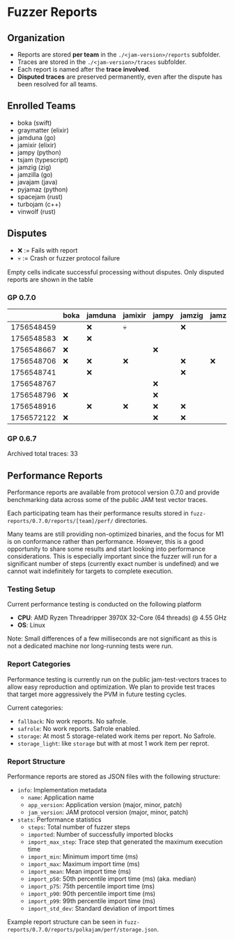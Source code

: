 # Fuzzer Reports

## Organization

- Reports are stored **per team** in the `./<jam-version>/reports` subfolder.  
- Traces are stored in the `./<jam-version>/traces` subfolder.  
- Each report is named after the **trace involved**.
- **Disputed traces** are preserved permanently, even after the dispute has been resolved for all teams.  

## Enrolled Teams

* boka (swift)
* graymatter (elixir)
* jamduna (go)
* jamixir (elixir)
* jampy (python)
* tsjam (typescript)
* jamzig (zig)
* jamzilla (go)
* javajam (java)
* pyjamaz (python)
* spacejam (rust)
* turbojam (c++)
* vinwolf (rust)

## Disputes

* ❌ := Fails with report
* 💀 := Crash or fuzzer protocol failure

Empty cells indicate successful processing without disputes.
Only disputed reports are shown in the table

### GP 0.7.0

|            | boka | jamduna | jamixir | jampy | jamzig | jamzilla | javajam | pyjamaz | spacejam | tsjam | turbojam | vinwolf |
|------------|------|---------|---------|-------|--------|----------|---------|---------|----------|-------|----------|---------|
| 1756548459 |      |   ❌    |   💀    |       |   ❌   |          |         |         |          |  ❌   |          |         |
| 1756548583 |  ❌  |   ❌    |         |       |        |          |         |         |          |  💀   |    ❌    |         |
| 1756548667 |  ❌  |         |         |  ❌   |        |          |         |         |    ❌    |  ❌   |          |         |
| 1756548706 |  ❌  |   ❌    |   ❌    |       |   ❌   |    ❌    |         |   ❌    |    ❌    |  ❌   |    ❌    |         |
| 1756548741 |      |   ❌    |         |       |   ❌   |          |   ❌    |         |          |  ❌   |    ❌    |         |
| 1756548767 |      |         |         |  ❌   |        |          |         |   ❌    |    ❌    |  ❌   |          |         |
| 1756548796 |  ❌  |         |         |  ❌   |        |          |         |         |    ❌    |  ❌   |          |         |
| 1756548916 |      |   ❌    |   ❌    |  ❌   |   ❌   |          |         |   ❌    |    ❌    |  ❌   |    ❌    |         |
| 1756572122 |  ❌  |         |         |  ❌   |   ❌   |          |         |   💀    |    ❌    |  ❌   |    ❌    |         |


### GP 0.6.7

Archived total traces: 33

## Performance Reports

Performance reports are available from protocol version 0.7.0 and provide
benchmarking data across some of the public JAM test vector traces.

Each participating team has their performance results stored in
`fuzz-reports/0.7.0/reports/[team]/perf/` directories.

Many teams are still providing non-optimized binaries, and the focus for M1 is
on conformance rather than performance. However, this is a good opportunity to
share some results and start looking into performance considerations. This is
especially important since the fuzzer will run for a significant number of steps
(currently exact number is undefined) and we cannot wait indefinitely for
targets to complete execution.

### Testing Setup

Current performance testing is conducted on the following platform
- **CPU**: AMD Ryzen Threadripper 3970X 32-Core (64 threads) @ 4.55 GHz
- **OS**: Linux

Note: Small differences of a few milliseconds are not significant as this is not
a dedicated machine nor long-running tests were run.

### Report Categories

Performance testing is currently run on the public jam-test-vectors traces to
allow easy reproduction and optimization. We plan to provide test traces that
target more aggressively the PVM in future testing cycles.

Current categories:
- `fallback`: No work reports. No safrole.
- `safrole`: No work reports. Safrole enabled.
- `storage`: At most 5 storage-related work items per report. No Safrole.
- `storage_light`: like `storage` but with at most 1 work item per reprot.

### Report Structure

Performance reports are stored as JSON files with the following structure:

- `info`: Implementation metadata
  - `name`: Application name
  - `app_version`: Application version (major, minor, patch)
  - `jam_version`: JAM protocol version (major, minor, patch)
- `stats`: Performance statistics
  - `steps`: Total number of fuzzer steps
  - `imported`: Number of successfully imported blocks
  - `import_max_step`: Trace step that generated the maximum execution time
  - `import_min`: Minimum import time (ms)
  - `import_max`: Maximum import time (ms)
  - `import_mean`: Mean import time (ms)
  - `import_p50`: 50th percentile import time (ms) (aka. median)
  - `import_p75`: 75th percentile import time (ms)
  - `import_p90`: 90th percentile import time (ms)
  - `import_p99`: 99th percentile import time (ms)
  - `import_std_dev`: Standard deviation of import times

Example report structure can be seen in `fuzz-reports/0.7.0/reports/polkajam/perf/storage.json`.
